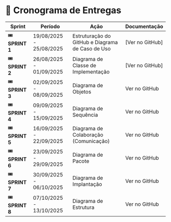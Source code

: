 <h1> 📅 Cronograma de Entregas </h1>


| Sprint | Período | Ação | Documentação |
|----------|--------|------------|------------|
| 🎟  **SPRINT 1** | 19/08/2025 - 25/08/2025 | Estruturação do GitHub e Diagrama de Caso de Uso | [Ver no GitHub]
| 🎟  **SPRINT 2** | 26/08/2025 - 01/09/2025 | Diagrama de Classe de Implementação | [Ver no GitHub]
| 🎟  **SPRINT 3** | 02/09/2025 - 08/09/2025 | Diagrama de Objetos| Ver no GitHub
| 🎟  **SPRINT 4** | 09/09/2025 - 15/09/2025 | Diagrama de Sequência| Ver no GitHub
| 🎟  **SPRINT 5** | 16/09/2025 - 22/09/2025 | Diagrama de Colaboração (Comunicação) | Ver no GitHub
| 🎟  **SPRINT 6** | 23/09/2025 - 29/09/2025 | Diagrama de Pacote | Ver no GitHub
| 🎟  **SPRINT 7** | 30/09/2025 - 06/10/2025 | Diagrama de Implantação| Ver no GitHub
| 🎟  **SPRINT 8** | 07/10/2025 - 13/10/2025 | Diagrama de Estrutura| Ver no GitHub
